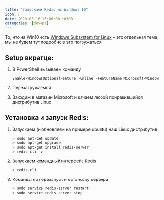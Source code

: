 ```yaml
---
title: "Запускаем Redis на Windows 10"
icon: 🍑
date: 2020-05-16 13:06:00 +0300
categories: [devops]
---
```


То, что на Win10 есть [Windows Subsystem for Linux][1] – это отдельная тема, мы не будем тут подробно в это погружаться.

## Setup вкратце:

1. В PowerShell вызываем команду

   ```powershell
   Enable-WindowsOptionalFeature -Online -FeatureName Microsoft-Windows-Subsystem-Linux
   ```

2. Перезагружаемся
3. Заходим в магазин Microsoft и качаем любой понравившийся дистрибутив Linux

## Установка и запуск Redis:

1. Запускаем (и обновляем на примере ubuntu) наш Linux дистрибутив

   ```bash
   > sudo apt-get update
   > sudo apt-get upgrade
   > sudo apt-get install redis-server
   > redis-cli -v
   ```

2. Запускаем командный интерфейс Redis

   ```bash
   > redis-cli
   ```

3. Команды на перезапуск и остановку сервера

   ```bash
   > sudo service redis-server restart
   > sudo service redis-server stop
   ```

[1]: https://docs.microsoft.com/en-us/windows/wsl/install-win10
